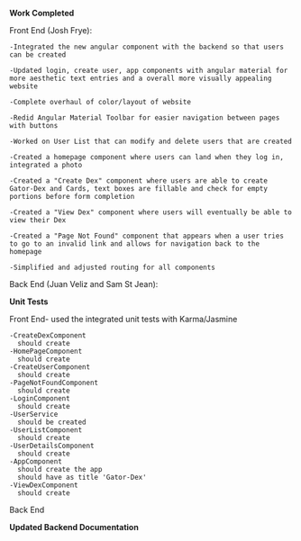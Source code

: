 **Work Completed**

  Front End (Josh Frye):
    
    -Integrated the new angular component with the backend so that users can be created
    
    -Updated login, create user, app components with angular material for more aesthetic text entries and a overall more visually appealing website
    
    -Complete overhaul of color/layout of website
    
    -Redid Angular Material Toolbar for easier navigation between pages with buttons
    
    -Worked on User List that can modify and delete users that are created
    
    -Created a homepage component where users can land when they log in, integrated a photo
    
    -Created a "Create Dex" component where users are able to create Gator-Dex and Cards, text boxes are fillable and check for empty portions before form completion
    
    -Created a "View Dex" component where users will eventually be able to view their Dex
    
    -Created a "Page Not Found" component that appears when a user tries to go to an invalid link and allows for navigation back to the homepage
    
    -Simplified and adjusted routing for all components
    
   Back End (Juan Veliz and Sam St Jean):
   
**Unit Tests**

Front End- used the integrated unit tests with Karma/Jasmine
  
    -CreateDexComponent
      should create
    -HomePageComponent
      should create
    -CreateUserComponent
      should create
    -PageNotFoundComponent
      should create
    -LoginComponent
      should create
    -UserService
      should be created
    -UserListComponent
      should create
    -UserDetailsComponent
      should create
    -AppComponent
      should create the app
      should have as title 'Gator-Dex'
    -ViewDexComponent
      should create
    
Back End

**Updated Backend Documentation**
